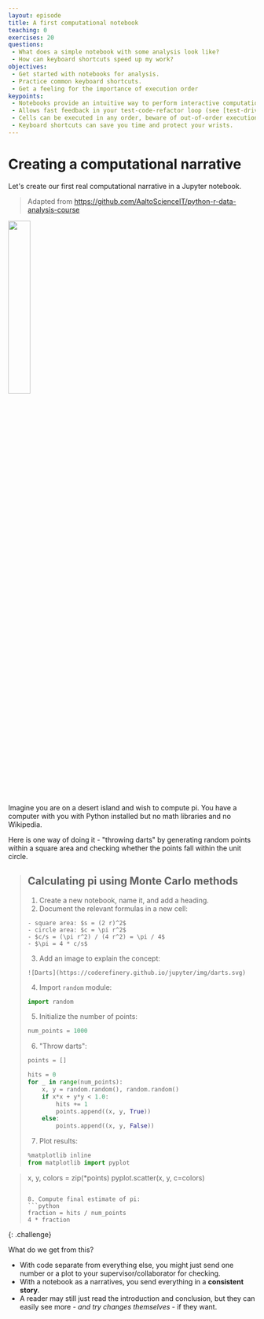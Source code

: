```yaml
---
layout: episode
title: A first computational notebook
teaching: 0
exercises: 20
questions:
 - What does a simple notebook with some analysis look like?
 - How can keyboard shortcuts speed up my work?
objectives:
 - Get started with notebooks for analysis.
 - Practice common keyboard shortcuts.
 - Get a feeling for the importance of execution order
keypoints:
 - Notebooks provide an intuitive way to perform interactive computational work.
 - Allows fast feedback in your test-code-refactor loop (see [test-driven development](https://en.wikipedia.org/wiki/Test-driven_development)).
 - Cells can be executed in any order, beware of out-of-order execution bugs!
 - Keyboard shortcuts can save you time and protect your wrists.
---
```


# Creating a computational narrative

Let's create our first real computational narrative in a Jupyter notebook.
> Adapted from https://github.com/AaltoScienceIT/python-r-data-analysis-course

<img src="{{ site.baseurl }}/img/pi_with_darts.png" width="30%">

Imagine you are on a desert island and wish to compute pi.
You have a computer with you with Python installed but no
math libraries and no Wikipedia.

Here is one way of doing it - "throwing darts" by generating
random points within a square area and checking whether the points
fall within the unit circle.

> ## Calculating pi using Monte Carlo methods
>
> 1. Create a new notebook, name it, and add a heading.
> 2. Document the relevant formulas in a new cell:
>  ```
>  - square area: $s = (2 r)^2$
>  - circle area: $c = \pi r^2$
>  - $c/s = (\pi r^2) / (4 r^2) = \pi / 4$
>  - $\pi = 4 * c/s$
>  ```
>
> 3. Add an image to explain the concept:
> ```
> ![Darts](https://coderefinery.github.io/jupyter/img/darts.svg)
> ```
>
> 4. Import `random` module:
> ```python
> import random
> ```
>
> 5. Initialize the number of points:
> ```python
> num_points = 1000
> ```
>
> 6. "Throw darts":
> ```python
> points = []
>
> hits = 0
> for _ in range(num_points):
>     x, y = random.random(), random.random()
>     if x*x + y*y < 1.0:
>         hits += 1
>         points.append((x, y, True))
>     else:
>         points.append((x, y, False))
> ```
>
> 7. Plot results:
> ```python
> %matplotlib inline
> from matplotlib import pyplot

> x, y, colors = zip(*points)
> pyplot.scatter(x, y, c=colors)
> ```
>
> 8. Compute final estimate of pi:
> ```python
> fraction = hits / num_points
> 4 * fraction
> ```
{: .challenge}

What do we get from this?

- With code separate from everything else, you might just send one
  number or a plot to your supervisor/collaborator for checking.
- With a notebook as a narratives, you send everything in a **consistent
  story**.
- A reader may still just read the introduction and conclusion, but
  they can easily see more - *and try changes themselves* - if they
  want.
